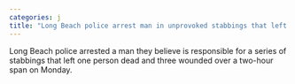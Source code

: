 ```yaml
---
categories: j
title: "Long Beach police arrest man in unprovoked stabbings that left 1 dead 3 wounded"
---
```

Long Beach police arrested a man they believe is responsible for a series of stabbings that left one person dead and three wounded over a two-hour span on Monday. 